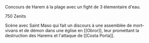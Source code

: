 Concours de Harem à la plage avec un fight de 3 élementaire d'eau.

750 Zenits

Scène avec Saint Maso qui fait un discours à une assemblée de mort-vivans et de démon dans une église en [[Obror]], leur promettant la destruction des Harems et l'attaque de [[Costa Porta]].